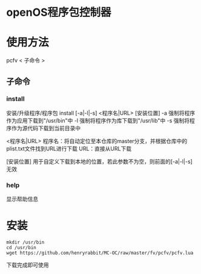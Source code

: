 openOS程序包控制器
==========

# 使用方法
pcfv < 子命令 >
## 子命令
### install
安装/升级程序/程序包
install \[-a|-l|-s\] <程序名|URL> \[安装位置\]
-a 强制将程序作为应用下载到"/usr/bin"中
-l 强制将程序作为库下载到"/usr/lib"中
-s 强制将程序作为源代码下载到当前目录中

<程序名|URL>
程序名：将自动定位至本仓库的master分支，并根据仓库中的plist.txt文件找到URL进行下载
URL：直接从URL下载

\[安装位置\]
用于自定义下载到本地的位置，若此参数不为空，则前面的\[-a|-l|-s\]无效

### help
显示帮助信息

# 安装
```
mkdir /usr/bin
cd /usr/bin
wget https://github.com/henryrabbit/MC-OC/raw/master/fv/pcfv/pcfv.lua
```
下载完成即可使用